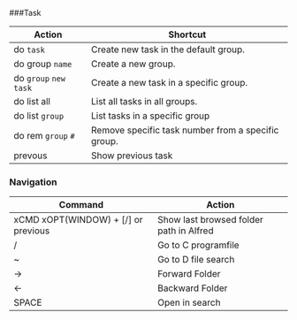  

###Task 

Action|Shortcut
 --|--	
 do `task` |  Create new task in the default group. 
 do group `name` |  Create a new group. 
 do `group` `new task` |  Create a new task in a specific group. 
 do list all |  List all tasks in all groups. 
 do list `group` |  List tasks in a specific group 
 do rem `group` `#` |  Remove specific task number from a specific group. 
 prevous  | Show previous task   

### Navigation ###

Command | Action
--|--
xCMD xOPT(WINDOW) + [/]  or previous | Show last browsed folder path in Alfred  
/ | Go to C programfile
~ | Go to D file search
&rarr;   | Forward Folder
&larr; | Backward Folder
SPACE | Open in search 





 


